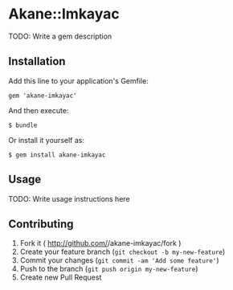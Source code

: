 # Akane::Imkayac

TODO: Write a gem description

## Installation

Add this line to your application's Gemfile:

    gem 'akane-imkayac'

And then execute:

    $ bundle

Or install it yourself as:

    $ gem install akane-imkayac

## Usage

TODO: Write usage instructions here

## Contributing

1. Fork it ( http://github.com/<my-github-username>/akane-imkayac/fork )
2. Create your feature branch (`git checkout -b my-new-feature`)
3. Commit your changes (`git commit -am 'Add some feature'`)
4. Push to the branch (`git push origin my-new-feature`)
5. Create new Pull Request
